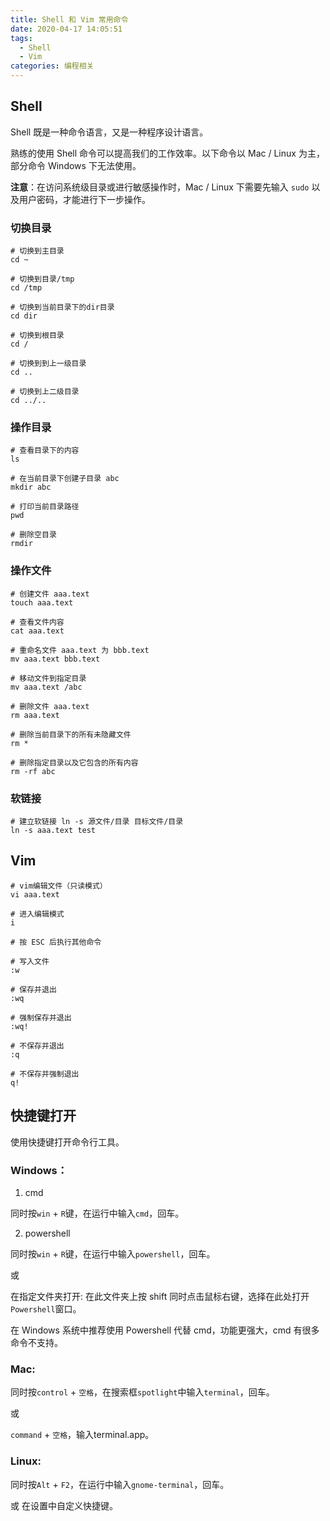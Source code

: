 ```yaml
---
title: Shell 和 Vim 常用命令
date: 2020-04-17 14:05:51
tags:
  - Shell
  - Vim
categories: 编程相关
---
```


## Shell

Shell 既是一种命令语言，又是一种程序设计语言。

熟练的使用 Shell 命令可以提高我们的工作效率。以下命令以 Mac / Linux 为主，部分命令 Windows 下无法使用。

**注意**：在访问系统级目录或进行敏感操作时，Mac / Linux 下需要先输入 `sudo` 以及用户密码，才能进行下一步操作。

### 切换目录

```shell
# 切换到主目录
cd ~

# 切换到目录/tmp 
cd /tmp

# 切换到当前目录下的dir目录
cd dir

# 切换到根目录
cd /

# 切换到到上一级目录
cd ..

# 切换到上二级目录
cd ../..
```

<!--more-->

### 操作目录

```shell
# 查看目录下的内容
ls

# 在当前目录下创建子目录 abc
mkdir abc

# 打印当前目录路径
pwd

# 删除空目录
rmdir
```

### 操作文件

```shell
# 创建文件 aaa.text
touch aaa.text

# 查看文件内容
cat aaa.text

# 重命名文件 aaa.text 为 bbb.text
mv aaa.text bbb.text

# 移动文件到指定目录
mv aaa.text /abc

# 删除文件 aaa.text
rm aaa.text

# 删除当前目录下的所有未隐藏文件
rm *

# 删除指定目录以及它包含的所有内容
rm -rf abc
```

### 软链接

```shell
# 建立软链接 ln -s 源文件/目录 目标文件/目录
ln -s aaa.text test
```

## Vim

```shell
# vim编辑文件（只读模式）
vi aaa.text

# 进入编辑模式
i

# 按 ESC 后执行其他命令

# 写入文件
:w

# 保存并退出
:wq

# 强制保存并退出
:wq!

# 不保存并退出
:q

# 不保存并强制退出
q!
```

## 快捷键打开

使用快捷键打开命令行工具。

### Windows：

1. cmd

同时按`win` + `R`键，在运行中输入`cmd`，回车。

2. powershell

同时按`win` + `R`键，在运行中输入`powershell`，回车。

或

在指定文件夹打开: 在此文件夹上按 shift 同时点击鼠标右键，选择在此处打开`Powershell`窗口。

在 Windows 系统中推荐使用 Powershell 代替 cmd，功能更强大，cmd 有很多命令不支持。

### Mac:

同时按`control` + `空格`，在搜索框`spotlight`中输入`terminal`，回车。

或

`command` + `空格`，输入terminal.app。

### Linux:

同时按`Alt` + `F2`，在运行中输入`gnome-terminal`，回车。

或 在设置中自定义快捷键。
